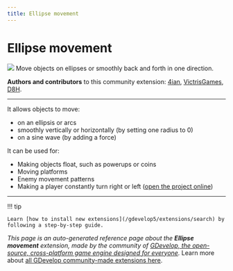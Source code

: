 ```yaml
---
title: Ellipse movement
---
```

# Ellipse movement

![](https://resources.gdevelop-app.com/assets/Icons/sine-wave.svg)
Move objects on ellipses or smoothly back and forth in one direction.

**Authors and contributors** to this community extension: [4ian](https://gd.games/4ian), [VictrisGames](https://gd.games/VictrisGames), [D8H](https://gd.games/D8H).

---

It allows objects to move:

- on an ellipsis or arcs
- smoothly vertically or horizontally (by setting one radius to 0)
- on a sine wave (by adding a force)

It can be used for:

- Making objects float, such as powerups or coins
- Moving platforms
- Enemy movement patterns
- Making a player constantly turn right or left ([open the project online](https://editor.gdevelop.io/?project=example://star-seeker))

---

!!! tip

    Learn [how to install new extensions](/gdevelop5/extensions/search) by following a step-by-step guide.

*This page is an auto-generated reference page about the **Ellipse movement** extension, made by the community of [GDevelop, the open-source, cross-platform game engine designed for everyone](https://gdevelop.io/).* Learn more about [all GDevelop community-made extensions here](/gdevelop5/extensions).